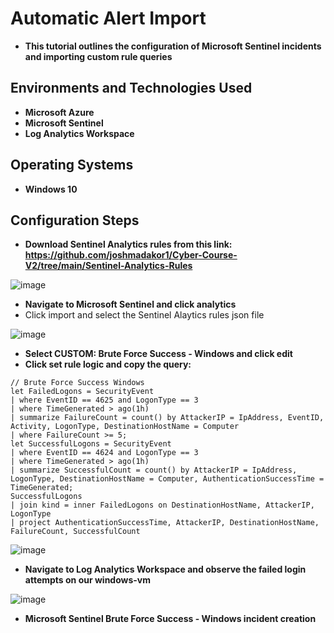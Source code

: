 <h1>Automatic Alert Import</h1>

- <b>This tutorial outlines the configuration of Microsoft Sentinel incidents and importing custom rule queries</b>

<h2>Environments and Technologies Used</h2>

- <b>Microsoft Azure</b> 
- <b>Microsoft Sentinel</b>
- <b>Log Analytics Workspace</b>

<h2>Operating Systems</h2>

- <b>Windows 10</b>

<h2>Configuration Steps</h2>

- <b>Download Sentinel Analytics rules from this link: https://github.com/joshmadakor1/Cyber-Course-V2/tree/main/Sentinel-Analytics-Rules</b>

![image](https://github.com/user-attachments/assets/7bb22b56-dd6a-4b65-a488-30223c905039)
- <b>Navigate to Microsoft Sentinel and click analytics</b>
- Click import and select the Sentinel Alaytics rules json file</b>

![image](https://github.com/user-attachments/assets/47d533ee-bbc5-4c14-a062-fb525c8cc99f)
- <b>Select CUSTOM: Brute Force Success - Windows and click edit</b>
- <b>Click set rule logic and copy the query:</b>
```
// Brute Force Success Windows
let FailedLogons = SecurityEvent
| where EventID == 4625 and LogonType == 3
| where TimeGenerated > ago(1h)
| summarize FailureCount = count() by AttackerIP = IpAddress, EventID, Activity, LogonType, DestinationHostName = Computer
| where FailureCount >= 5;
let SuccessfulLogons = SecurityEvent
| where EventID == 4624 and LogonType == 3
| where TimeGenerated > ago(1h)
| summarize SuccessfulCount = count() by AttackerIP = IpAddress, LogonType, DestinationHostName = Computer, AuthenticationSuccessTime = TimeGenerated;
SuccessfulLogons
| join kind = inner FailedLogons on DestinationHostName, AttackerIP, LogonType
| project AuthenticationSuccessTime, AttackerIP, DestinationHostName, FailureCount, SuccessfulCount
```

![image](https://github.com/user-attachments/assets/ef93dc88-8de2-4a38-b7f8-e9efcf019933)
- <b>Navigate to Log Analytics Workspace and observe the failed login attempts on our windows-vm</b>

![image](https://github.com/user-attachments/assets/4e961996-22c4-47c1-b792-5ab5eee1c3e2)
- <b>Microsoft Sentinel Brute Force Success - Windows incident creation</b>
